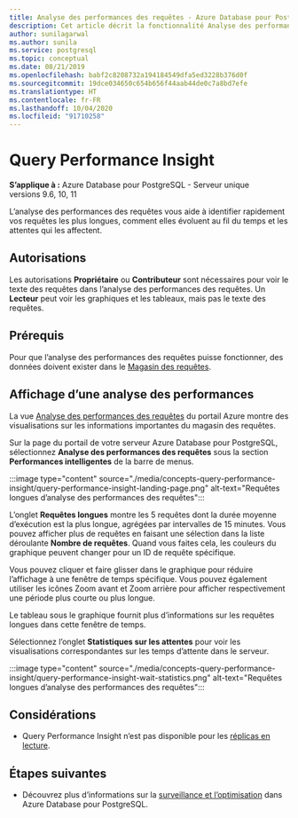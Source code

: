 ```yaml
---
title: Analyse des performances des requêtes - Azure Database pour PostgreSQL - Serveur unique
description: Cet article décrit la fonctionnalité Analyse des performances des requêtes dans Azure Database pour PostgreSQL - Serveur unique.
author: sunilagarwal
ms.author: sunila
ms.service: postgresql
ms.topic: conceptual
ms.date: 08/21/2019
ms.openlocfilehash: babf2c8208732a194184549dfa5ed3228b376d0f
ms.sourcegitcommit: 19dce034650c654b656f44aab44de0c7a8bd7efe
ms.translationtype: HT
ms.contentlocale: fr-FR
ms.lasthandoff: 10/04/2020
ms.locfileid: "91710258"
---
```

# <a name="query-performance-insight"></a>Query Performance Insight 

**S’applique à :** Azure Database pour PostgreSQL - Serveur unique versions 9.6, 10, 11

L’analyse des performances des requêtes vous aide à identifier rapidement vos requêtes les plus longues, comment elles évoluent au fil du temps et les attentes qui les affectent.

## <a name="permissions"></a>Autorisations
Les autorisations **Propriétaire** ou **Contributeur** sont nécessaires pour voir le texte des requêtes dans l’analyse des performances des requêtes. Un **Lecteur** peut voir les graphiques et les tableaux, mais pas le texte des requêtes.

## <a name="prerequisites"></a>Prérequis
Pour que l’analyse des performances des requêtes puisse fonctionner, des données doivent exister dans le [Magasin des requêtes](concepts-query-store.md).

## <a name="viewing-performance-insights"></a>Affichage d’une analyse des performances
La vue [Analyse des performances des requêtes](concepts-query-performance-insight.md) du portail Azure montre des visualisations sur les informations importantes du magasin des requêtes. 

Sur la page du portail de votre serveur Azure Database pour PostgreSQL, sélectionnez **Analyse des performances des requêtes** sous la section **Performances intelligentes** de la barre de menus.

:::image type="content" source="./media/concepts-query-performance-insight/query-performance-insight-landing-page.png" alt-text="Requêtes longues d’analyse des performances des requêtes":::

L’onglet **Requêtes longues** montre les 5 requêtes dont la durée moyenne d’exécution est la plus longue, agrégées par intervalles de 15 minutes. Vous pouvez afficher plus de requêtes en faisant une sélection dans la liste déroulante **Nombre de requêtes**. Quand vous faites cela, les couleurs du graphique peuvent changer pour un ID de requête spécifique.

Vous pouvez cliquer et faire glisser dans le graphique pour réduire l’affichage à une fenêtre de temps spécifique. Vous pouvez également utiliser les icônes Zoom avant et Zoom arrière pour afficher respectivement une période plus courte ou plus longue.

Le tableau sous le graphique fournit plus d’informations sur les requêtes longues dans cette fenêtre de temps.

Sélectionnez l’onglet **Statistiques sur les attentes** pour voir les visualisations correspondantes sur les temps d’attente dans le serveur.

:::image type="content" source="./media/concepts-query-performance-insight/query-performance-insight-wait-statistics.png" alt-text="Requêtes longues d’analyse des performances des requêtes":::

## <a name="considerations"></a>Considérations
* Query Performance Insight n’est pas disponible pour les [réplicas en lecture](concepts-read-replicas.md).

## <a name="next-steps"></a>Étapes suivantes
- Découvrez plus d’informations sur la [surveillance et l’optimisation](concepts-monitoring.md) dans Azure Database pour PostgreSQL.


